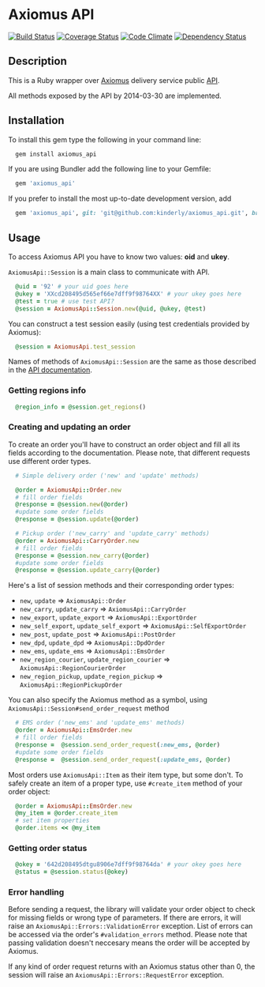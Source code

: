 # Axiomus API

[![Build Status](https://travis-ci.org/kinderly/axiomus_api.svg)](https://travis-ci.org/kinderly/axiomus_api)
[![Coverage Status](https://coveralls.io/repos/kinderly/axiomus_api/badge.png)](https://coveralls.io/r/kinderly/axiomus_api)
[![Code Climate](https://codeclimate.com/github/kinderly/axiomus_api.png)](https://codeclimate.com/github/kinderly/axiomus_api)
[![Dependency Status](https://gemnasium.com/kinderly/axiomus_api.svg)](https://gemnasium.com/kinderly/axiomus_api)

## Description

This is a Ruby wrapper over [Axiomus](http://www.axiomus.ru "axiomus.ru") delivery service public [API](http://www.axiomus.ru/customers/api/ "Axiomus API").

All methods exposed by the API by 2014-03-30 are implemented.

## Installation

To install this gem type the following in your command line:
```bash
  gem install axiomus_api
```
If you are using Bundler add the following line to your Gemfile:
```ruby
  gem 'axiomus_api'
```

If you prefer to install the most up-to-date development version, add

```ruby
  gem 'axiomus_api', git: 'git@github.com:kinderly/axiomus_api.git', branch: 'master'
```
## Usage

To access Axiomus API you have to know two values: **oid** and **ukey**.

`AxiomusApi::Session` is a main class to communicate with API.

```ruby
  @uid = '92' # your uid goes here
  @ukey = 'XXcd208495d565ef66e7dff9f98764XX' # your ukey goes here
  @test = true # use test API?
  @session = AxiomusApi::Session.new(@uid, @ukey, @test)
```

You can construct a test session easily (using test credentials provided by Axiomus):
```ruby
  @session = AxiomusApi.test_session
```

Names of methods of `AxiomusApi::Session` are the same as those described in the [API documentation](http://www.axiomus.ru/customers/api/ "Axiomus API").

### Getting regions info
```ruby
  @region_info = @session.get_regions()
```

### Creating and updating an order

To create an order you'll have to construct an order object and fill all its fields according to the documentation. Please note, that different requests use different order types.

```ruby
  # Simple delivery order ('new' and 'update' methods)

  @order = AxiomusApi::Order.new
  # fill order fields
  @response = @session.new(@order)
  #update some order fields
  @response = @session.update(@order)

  # Pickup order ('new_carry' and 'update_carry' methods)
  @order = AxiomusApi::CarryOrder.new
  # fill order fields
  @response = @session.new_carry(@order)
  #update some order fields
  @response = @session.update_carry(@order)
```

Here's a list of session methods and their corresponding order types:
* `new`, `update` => `AxiomusApi::Order`
* `new_carry`, `update_carry` => `AxiomusApi::CarryOrder`
* `new_export`, `update_export` => `AxiomusApi::ExportOrder`
* `new_self_export`, `update_self_export` => `AxiomusApi::SelfExportOrder`
* `new_post`, `update_post` => `AxiomusApi::PostOrder`
* `new_dpd`, `update_dpd` => `AxiomusApi::DpdOrder`
* `new_ems`, `update_ems` => `AxiomusApi::EmsOrder`
* `new_region_courier`, `update_region_courier` => `AxiomusApi::RegionCourierOrder`
* `new_region_pickup`, `update_region_pickup` => `AxiomusApi::RegionPickupOrder`

You can also specify the Axiomus method as a symbol, using `AxiomusApi::Session#send_order_request` method

```ruby
  # EMS order ('new_ems' and 'update_ems' methods)
  @order = AxiomusApi::EmsOrder.new
  # fill order fields
  @response =  @session.send_order_request(:new_ems, @order)
  #update some order fields
  @response =  @session.send_order_request(:update_ems, @order)
```

Most orders use `AxiomusApi::Item` as their item type, but some don't. To safely create an item of a proper type, use `#create_item` method of your order object:

```ruby
  @order = AxiomusApi::EmsOrder.new
  @my_item = @order.create_item
  # set item properties
  @order.items << @my_item
```

### Getting order status
```ruby
  @okey = '642d208495dtgu8906e7dff9f98764da' # your okey goes here
  @status = @session.status(@okey)
```

### Error handling

Before sending a request, the library will validate your order object to check for missing fields or wrong type of parameters. If there are errors, it will raise an `AxiomusApi::Errors::ValidationError` exception. List of errors can be accessed via the order's `#validation_errors` method. Please note that passing validation doesn't neccesary means the order will be accepted by Axiomus.

If any kind of order request returns with an Axiomus status other than 0, the session will raise an `AxiomusApi::Errors::RequestError` exception.


